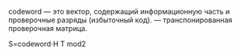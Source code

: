 codeword — это вектор, содержащий информационную часть и проверочные разряды (избыточный код).
 — транспонированная проверочная матрица.

 S=codeword⋅H T mod2